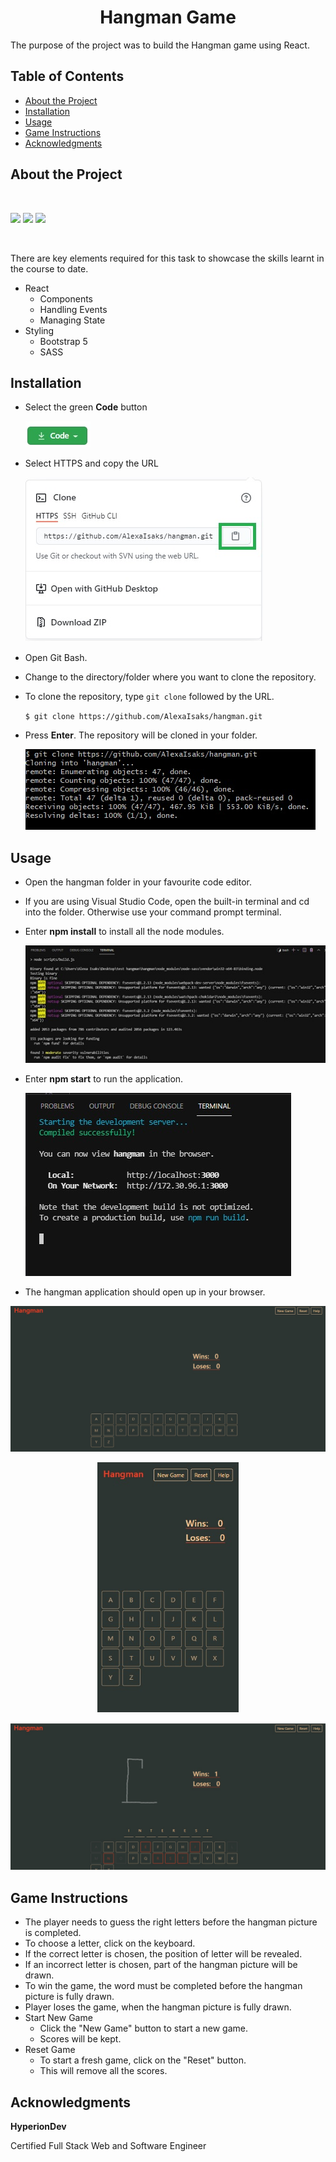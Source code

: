 <h1 align="center">Hangman Game</h1>
The purpose of the project was to build the Hangman game using React.


## Table of Contents

* [About the Project](#about-the-project)
* [Installation](#installation)
* [Usage](#usage)
* [Game Instructions](#game-instructions)
* [Acknowledgments](#acknowledgments)

## About the Project

<br>

![](https://img.shields.io/badge/React-brightgreen) ![](https://img.shields.io/badge/Bootstrap-green) ![](https://img.shields.io/badge/SASS-yellowgreen) 

<br>

There are key elements required for this task to showcase the skills learnt in the course to date. <br>

* React
    - Components
    - Handling Events
    - Managing State
* Styling
    - Bootstrap 5
    - SASS

## Installation

* Select the green **Code** button  

  ![code button](./readme-images/code-button.jpg)

* Select HTTPS and copy the URL 

  ![clone repo](./readme-images/copy-button.jpg) 

* Open Git Bash.
* Change to the directory/folder where you want to clone the repository.
* To clone the repository, type `git clone` followed by the URL. 

  `$ git clone https://github.com/AlexaIsaks/hangman.git`

* Press **Enter**. The repository will be cloned in your folder.

  ![cloned repo](./readme-images/clone.jpg) 

## Usage

* Open the hangman folder in your favourite code editor.

* If you are using Visual Studio Code, open the built-in terminal and cd into the folder. Otherwise use your command prompt terminal. 

* Enter **npm install** to install all the node modules.

  ![live server](./readme-images/npm-install.jpg)

* Enter **npm start** to run the application.

  ![live server](./readme-images/npm-start.jpg)

* The hangman application should open up in your browser.


<p align="center"><img alt="index page" src="./readme-images/hangman-1.jpg" width="600"></p>
<p align="center"><img alt="index page" src="./readme-images/hangman-2.jpg" height="400"></p>
<p align="center"><img alt="index page" src="./readme-images/hangman-3.jpg" width="600"></p>

## Game Instructions

* The player needs to guess the right letters before the hangman picture is completed.
* To choose a letter, click on the keyboard.
* If the correct letter is chosen, the position of letter will be revealed.
* If an incorrect letter is chosen, part of the hangman picture will be drawn.
* To win the game, the word must be completed before the hangman picture is fully drawn.
* Player loses the game, when the hangman picture is fully drawn.
* Start New Game
  * Click the "New Game" button to start a new game.
  * Scores will be kept.
* Reset Game
  * To start a fresh game, click on the "Reset" button.
  * This will remove all the scores.

## Acknowledgments

**HyperionDev**

Certified Full Stack Web and Software Engineer 

